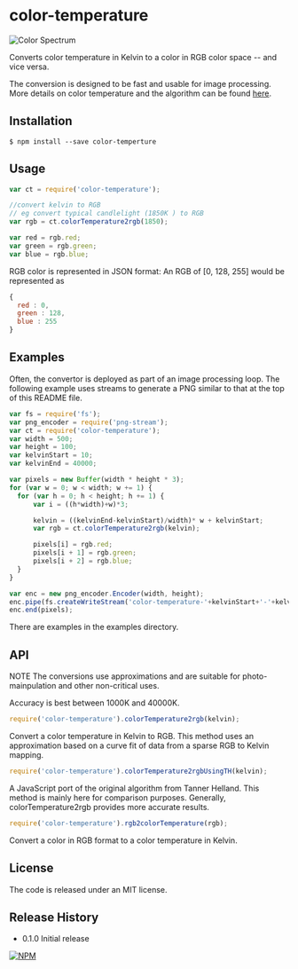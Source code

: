 color-temperature
=================

![Color Spectrum](http://neilbartlett.github.io/color-temperature/images/color-temperature-spectrum.png)

Converts color temperature in Kelvin to a color in RGB color space -- and vice versa.

The conversion is designed to be fast and usable for image processing. More details on color temperature and the algorithm can be found [here](http://www.zombieprototypes.com/?p=210).

## Installation

`$ npm install --save color-temperture`

## Usage

```js
var ct = require('color-temperature');

//convert kelvin to RGB
// eg convert typical candlelight (1850K ) to RGB
var rgb = ct.colorTemperature2rgb(1850);

var red = rgb.red;
var green = rgb.green;
var blue = rgb.blue;
```

RGB color is represented in JSON format: An RGB of [0, 128, 255] would be represented as

```js
{
  red : 0,
  green : 128,
  blue : 255
}
```
## Examples


Often, the convertor is deployed as part of an image processing loop. The following example uses streams to generate a PNG similar to that at the top of this README file.

```js
var fs = require('fs');
var png_encoder = require('png-stream');
var ct = require('color-temperature');
var width = 500;
var height = 100;
var kelvinStart = 10;
var kelvinEnd = 40000;

var pixels = new Buffer(width * height * 3);
for (var w = 0; w < width; w += 1) {
  for (var h = 0; h < height; h += 1) {
      var i = ((h*width)+w)*3;

      kelvin = ((kelvinEnd-kelvinStart)/width)* w + kelvinStart;
      var rgb = ct.colorTemperature2rgb(kelvin);

      pixels[i] = rgb.red;
      pixels[i + 1] = rgb.green;
      pixels[i + 2] = rgb.blue;
  }
}

var enc = new png_encoder.Encoder(width, height);
enc.pipe(fs.createWriteStream('color-temperature-'+kelvinStart+'-'+kelvinEnd+'.png'));
enc.end(pixels);
```
There are examples in the examples directory.


## API


NOTE The conversions use approximations and are suitable for photo-mainpulation and other non-critical uses.

Accuracy is best between 1000K and 40000K.


```js
require('color-temperature').colorTemperature2rgb(kelvin);
```
Convert a color temperature in Kelvin to RGB.
This method uses an approximation based on a curve fit of data from a sparse RGB to
Kelvin mapping.

```js
require('color-temperature').colorTemperature2rgbUsingTH(kelvin);
```
A JavaScript port of the original algorithm from Tanner Helland. This method
is mainly here for comparison purposes. Generally, colorTemperature2rgb provides more
accurate results.

```js
require('color-temperature').rgb2colorTemperature(rgb);
```

Convert a color in RGB format to a color temperature in Kelvin.


## License

The code is released under an MIT license.

## Release History

* 0.1.0 Initial release

[![NPM](https://nodei.co/npm/color-temperature.png?downloads=true&downloadRank=true&stars=true)](https://nodei.co/npm/color-temperature/)
